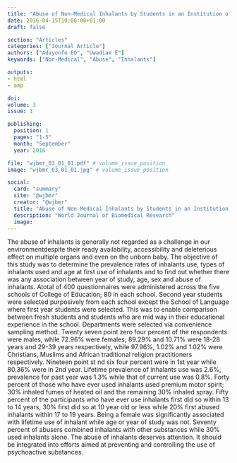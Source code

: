 ```yaml
---
title: "Abuse of Non-Medical Inhalants by Students in an Institution of Higher Learning in Benin City, Nigeria"
date: 2016-04-15T10:00:00+01:00
draft: false

section: "Articles"
categories: ["Journal Article"]
authors: ["Adayonfo EO", "Uwadiae E"]
keywords: ["Non-Medical", "Abuse", "Inhalants"]

outputs: 
- html
- amp

doi:
volume: 3
issue: 1

publishing:
  position: 1
  pages: "1-5"
  month: "September"
  year: 2016

file: "wjbmr_03_01_01.pdf" # volume_issue_position
image: "wjbmr_03_01_01.jpg" # volume_issue_position

social:
  card: "summary"
  site: "@wjbmr"
  creator: "@wjbmr"
  title: "Abuse of Non Medical Inhalants by Students in an Institution of Higher Learning in Benin City Nigeria"
  description: "World Journal of Biomedical Research"
  image:
---
```

The abuse of inhalants is generally not regarded as a challenge in our environmentdespite their ready availability, accessibility and deleterious effect on multiple organs and even on the unborn baby. The objective of this study was to determine the prevalence rates of inhalants use, types of inhalants used and age at first use of inhalants and to find out whether there was any association between year of study, age, sex and abuse of inhalants. Atotal of 400 questionnaires were administered across the five schools of College of Education; 80 in each school. Second year students were selected purposively from each school except the School of Language where first year students were selected. This was to enable comparison between fresh students and students who are mid way in their educational experience in the school. Departments were selected via convenience sampling method. Twenty seven point zero four percent of the respondents were males, while 72.96% were females; 89.29% and 10.71% were 18-28 years and 29-39 years respectively, while 97.96%, 1.02% and 1.02% were Christians, Muslims and African traditional religion practitioners respectively. Nineteen point st nd six four percent were in 1st year while 80.36% were in 2nd year. Lifetime prevalence of inhalants use was 2.6%, prevalence for past year was 1.3% while that of current use was 0.8%. Forty percent of those who have ever used inhalants used premium motor spirit; 30% inhaled fumes of heated oil and the remaining 30% inhaled spray. Fifty percent of the participants who have ever use inhalants first did so within 13 to 14 years, 30% first did so at 10 year old or less while 20% first abused inhalants within 17 to 19 years. Being a female was significantly associated with lifetime use of inhalant while age or year of study was not. Seventy percent of abusers combined inhalants with other substances while 30% used inhalants alone. The abuse of inhalants deserves attention. It should be integrated into efforts aimed at preventing and controlling the use of psychoactive substances.
